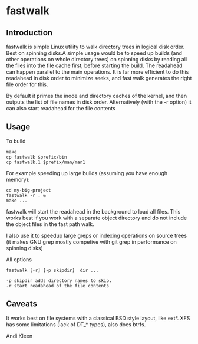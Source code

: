 # fastwalk

## Introduction

fastwalk is simple Linux utility to walk directory trees in logical
disk order. Best on spinning disks.A simple usage would be to speed up
builds (and other operations on whole directory trees) on spinning
disks by reading all the files into the file cache first, before
starting the build. The readahead can happen parallel to the main
operations.  It is far more efficient to do this readahead in disk
order to minimize seeks, and fast walk generates the right file order
for this.

By default it primes the inode and directory caches of the kernel,
and then outputs the list of file names in disk order. Alternatively
(with the -r option) it can also start readahead for the file 
contents

## Usage

To build

	make
	cp fastwalk $prefix/bin
	cp fastwalk.1 $prefix/man/man1

For example speeding up large builds (assuming you have enough memory):

	cd my-big-project
	fastwalk -r . &
	make ...

fastwalk will start the readahead in the background to load all files.
This works best if you work with a separate object directory and do
not include the object files in the fast path walk.

I also use it to speedup large greps or indexing operations on 
source trees (it makes GNU grep mostly competive with git grep
in performance on spinning disks)
	
All options

	fastwalk [-r] [-p skipdir]  dir ...

	-p skipdir adds directory names to skip.
	-r start readahead of the file contents

## Caveats

It works best on file systems with a classical BSD style layout, like
ext*. XFS has some limitations (lack of DT_* types), also does btrfs.

Andi Kleen
